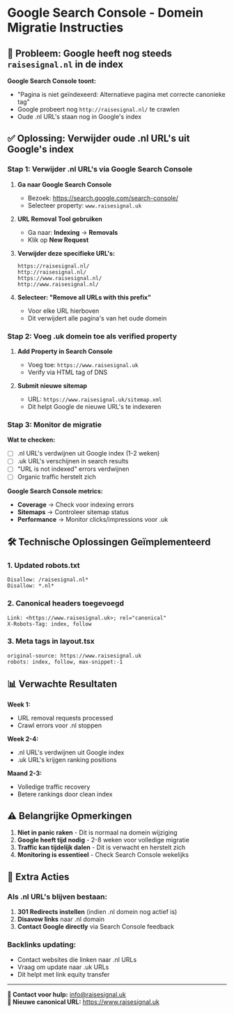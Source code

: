 # Google Search Console - Domein Migratie Instructies

## 🚨 **Probleem**: Google heeft nog steeds `raisesignal.nl` in de index

**Google Search Console toont:**

- "Pagina is niet geïndexeerd: Alternatieve pagina met correcte canonieke tag"
- Google probeert nog `http://raisesignal.nl/` te crawlen
- Oude .nl URL's staan nog in Google's index

## ✅ **Oplossing**: Verwijder oude .nl URL's uit Google's index

### **Stap 1: Verwijder .nl URL's via Google Search Console**

1. **Ga naar Google Search Console**
   - Bezoek: https://search.google.com/search-console/
   - Selecteer property: `www.raisesignal.uk`

2. **URL Removal Tool gebruiken**
   - Ga naar: **Indexing** → **Removals**
   - Klik op **New Request**

3. **Verwijder deze specifieke URL's:**

   ```
   https://raisesignal.nl/
   http://raisesignal.nl/
   https://www.raisesignal.nl/
   http://www.raisesignal.nl/
   ```

4. **Selecteer: "Remove all URLs with this prefix"**
   - Voor elke URL hierboven
   - Dit verwijdert alle pagina's van het oude domein

### **Stap 2: Voeg .uk domein toe als verified property**

1. **Add Property in Search Console**
   - Voeg toe: `https://www.raisesignal.uk`
   - Verify via HTML tag of DNS

2. **Submit nieuwe sitemap**
   - URL: `https://www.raisesignal.uk/sitemap.xml`
   - Dit helpt Google de nieuwe URL's te indexeren

### **Stap 3: Monitor de migratie**

**Wat te checken:**

- [ ] .nl URL's verdwijnen uit Google index (1-2 weken)
- [ ] .uk URL's verschijnen in search results
- [ ] "URL is not indexed" errors verdwijnen
- [ ] Organic traffic herstelt zich

**Google Search Console metrics:**

- **Coverage** → Check voor indexing errors
- **Sitemaps** → Controleer sitemap status
- **Performance** → Monitor clicks/impressions voor .uk

## 🛠️ **Technische Oplossingen Geïmplementeerd**

### **1. Updated robots.txt**

```
Disallow: /raisesignal.nl*
Disallow: *.nl*
```

### **2. Canonical headers toegevoegd**

```
Link: <https://www.raisesignal.uk>; rel="canonical"
X-Robots-Tag: index, follow
```

### **3. Meta tags in layout.tsx**

```
original-source: https://www.raisesignal.uk
robots: index, follow, max-snippet:-1
```

## 📊 **Verwachte Resultaten**

**Week 1:**

- URL removal requests processed
- Crawl errors voor .nl stoppen

**Week 2-4:**

- .nl URL's verdwijnen uit Google index
- .uk URL's krijgen ranking positions

**Maand 2-3:**

- Volledige traffic recovery
- Betere rankings door clean index

## ⚠️ **Belangrijke Opmerkingen**

1. **Niet in panic raken** - Dit is normaal na domein wijziging
2. **Google heeft tijd nodig** - 2-8 weken voor volledige migratie
3. **Traffic kan tijdelijk dalen** - Dit is verwacht en herstelt zich
4. **Monitoring is essentieel** - Check Search Console wekelijks

## 🔧 **Extra Acties**

### **Als .nl URL's blijven bestaan:**

1. **301 Redirects instellen** (indien .nl domein nog actief is)
2. **Disavow links** naar .nl domain
3. **Contact Google directly** via Search Console feedback

### **Backlinks updating:**

- Contact websites die linken naar .nl URLs
- Vraag om update naar .uk URLs
- Dit helpt met link equity transfer

---

**📧 Contact voor hulp:** info@raisesignal.uk  
**🔗 Nieuwe canonical URL:** https://www.raisesignal.uk
